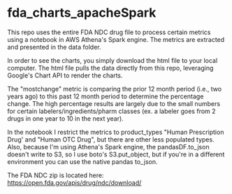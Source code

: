 # fda_charts_apacheSpark

This repo uses the entire FDA NDC drug file to process certain metrics using a notebook in AWS Athena's Spark engine.  The metrics are extracted and presented in the data folder.  

In order to see the charts, you simply download the html file to your local computer.  The html file pulls the data directly from this repo, leveraging Google's Chart API to render the charts.

The "mostchange" metric is comparing the prior 12 month period (i.e., two years ago) to this past 12 month period to determine the percentage change.  The high percentage results are largely due to the small numbers for certain labelers/ingredients/pharm classes (ex. a labeler goes from 2 drugs in one year to 10 in the next year).   

In the notebook I restrict the metrics to product_types "Human Prescription Drug' and "Human OTC Drug", but there are other less populated types.  Also, because I'm using Athena's Spark engine, the pandasDF.to_json doesn't write to S3, so I use boto's S3.put_object, but if you're in a different environment you can use the native pandas to_json.

The FDA NDC zip is located here: https://open.fda.gov/apis/drug/ndc/download/
